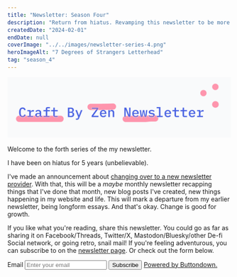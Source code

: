 ```yaml
---
title: "Newsletter: Season Four"
description: "Return from hiatus. Revamping this newsletter to be more monthly updates about the website, blog posts, and life. Retiring the longform essays from the newsletter, and leaving that in for the blog."
createdDate: "2024-02-01"
endDate: null
coverImage: "../../images/newsletter-series-4.png"
heroImageAlt: "7 Degrees of Strangers Letterhead"
tag: "season_4"
---
```


![Playful logo](../../images/newsletter-series-4.png)

Welcome to the forth series of the my newsletter.

I have been on hiatus for 5 years (unbelievable).

I've made an announcement about [changing over to a new newsletter provider](/blog/2024-02-01-newsletter-announcement/). With that, this will be a _maybe_ monthly newsletter recapping things that I've done that month, new blog posts I've created, new things happening in my website and life. This will mark a departure from my earlier newsletter, being longform essays. And that's okay. Change is good for growth.

If you like what you're reading, share this newsletter. You could go as far as sharing it on Facebook/Threads, Twitter/X, Mastodon/Bluesky/other De-fi Social network, or going retro, snail mail! If you're feeling adventurous, you can subscribe to on the [newsletter page](/curation/newsletter#subscribe). Or check out the form below.

<form
  action="https://buttondown.email/api/emails/embed-subscribe/craftbyzen"
  method="post"
  target="popupwindow"
  onsubmit="window.open('https://buttondown.email/craftbyzen', 'popupwindow')"
  class="embeddable-buttondown-form flex flex-col gap-2 sm:w-[50%]"
>
  <label
    class="text-slate-800 dark:text-slate-200 text-sm"
    for="bd-email">Email</label
  >
  <input
    class="py-1 px-2 md:py-2 md:px-4"
    type="email"
    name="email"
    id="bd-email"
    placeholder="Enter your email"
  />
  <button
    type="submit"
    value="Subscribe"
    class="bg-yellow-700 hover:bg-purple-700 dark:bg-yellow-300 text-white dark:text-black font-bold px-4 rounded-sm"
    >Subscribe</button
  >
  <a
    class="text-sm"
    href="https://buttondown.email/refer/craftbyzen"
    target="_blank">Powered by Buttondown.</a
  >
</form>

